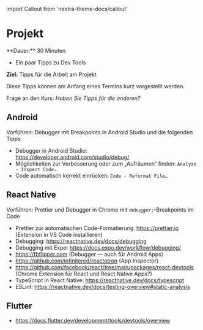 import Callout from 'nextra-theme-docs/callout'

# Projekt

<Callout>
  **Dauer:** 30 Minuten

  - Ein paar Tipps zu Dev Tools

  **Ziel:** Tipps für die Arbeit am Projekt
</Callout>

Diese Tipps können am Anfang eines Termins 
kurz vorgestellt werden.

Frage an den Kurs: _Haben Sie Tipps für die anderen?_

## Android

Vorführen: Debugger mit Breakpoints in Android Studio und die folgenden Tipps

- Debugger in Android Studio: https://developer.android.com/studio/debug/
- Möglichkeiten zur Verbesserung oder zum „Aufräumen“ finden: `Analyze - Inspect Code…`
- Code automatisch korrekt einrücken: `Code - Reformat File…`

## React Native

Vorführen: Prettier und Debugger in Chrome mit `debugger;`-Breakpoints im Code

- Prettier zur automatischen Code-Formatierung: https://prettier.io (Extension in VS Code installieren)
- Debugging: https://reactnative.dev/docs/debugging 
- Debugging mit Expo: https://docs.expo.dev/workflow/debugging/
- https://fbflipper.com (Debugger &mdash; auch für Android Apps)
- https://github.com/infinitered/reactotron (App Inspector)
- https://github.com/facebook/react/tree/main/packages/react-devtools (Chrome Extension für React und React Native Apps?)
- TypeScript in React Native: https://reactnative.dev/docs/typescript 
- ESLint: https://reactnative.dev/docs/testing-overview#static-analysis



## Flutter

- https://docs.flutter.dev/development/tools/devtools/overview